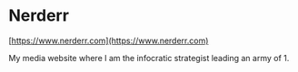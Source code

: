 # Nerderr

[https://www.nerderr.com](https://www.nerderr.com)

My media website where I am the infocratic strategist leading an army of 1.
